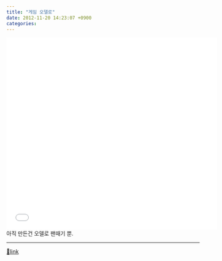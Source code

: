 ```yaml
---
title: "게임 오델로"
date: 2012-11-20 14:23:07 +0900
categories: 
---
```

  

<iframe frameborder="0" height="500" src="/web_work/fun/game_othello/game_othello.html" style="border-width: 0px; " width="550"></iframe>아직 만든건 오델로 팬때기 뿐.



  ***
[🔗link](http://www.mins01.com/mh/tech/read/808)